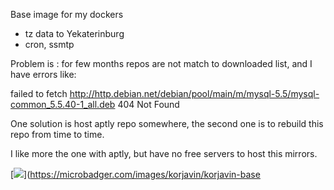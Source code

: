 Base image for my dockers

- tz data to Yekaterinburg
- cron, ssmtp


Problem is : for few months repos are not match to downloaded list, and I have errors like:

failed to fetch http://http.debian.net/debian/pool/main/m/mysql-5.5/mysql-common_5.5.40-1_all.deb  404  Not Found


One solution is host aptly repo somewhere, the second one is to rebuild this repo from time to time.

I like more the one with aptly, but have no free servers to host this mirrors.


[![](https://images.microbadger.com/badges/image/korjavin/korjavin-base.svg)](https://microbadger.com/images/korjavin/korjavin-base
